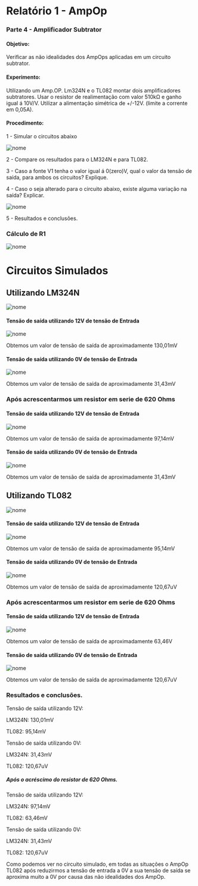 # Relatório 1 - AmpOp

### Parte 4 - Amplificador Subtrator

#### Objetivo:

Verificar as não idealidades dos AmpOps aplicadas em um circuito subtrator.

#### Experimento:

Utilizando um Amp.OP. Lm324N e o TL082 montar dois amplificadores subtratores.
Usar o resistor de realimentação com valor 510kΩ e ganho igual á 10V/V.
Utilizar a alimentação simétrica de +/-12V. (limite a corrente em 0,05A).

#### Procedimento:
1 - Simular o circuitos abaixo

![nome](/relatorio_eletronica_1/figura1.png)


2 - Compare os resultados para o LM324N e para TL082.

3 - Caso a fonte V1 tenha o valor igual á 0(zero)V, qual o valor da tensão de saída, para ambos os circuitos? Explique.

4 - Caso o seja alterado para o circuito abaixo, existe alguma variação na saída? Explicar.

![nome](/relatorio_eletronica_1/figura2.png)

5 - Resultados e conclusões.


### Cálculo de R1

![nome](/relatorio_eletronica_1/dimen.png)


# Circuitos Simulados

## Utilizando LM324N

![nome](/relatorio_eletronica_1/circsimulado1.png)

#### Tensão de saída utilizando 12V de tensão de Entrada

![nome](/relatorio_eletronica_1/circ1lm.png)

Obtemos um valor de tensão de saída de aproximadamente 130,01mV

#### Tensão de saída utilizando 0V de tensão de Entrada

![nome](/relatorio_eletronica_1/utilizandovin0.png)

Obtemos um valor de tensão de saída de aproximadamente 31,43mV

### Após acrescentarmos um resistor em serie de 620 Ohms

#### Tensão de saída utilizando 12V de tensão de Entrada

![nome](/relatorio_eletronica_1/maisumres.png)

Obtemos um valor de tensão de saída de aproximadamente 97,14mV

#### Tensão de saída utilizando 0V de tensão de Entrada

![nome](/relatorio_eletronica_1/maisumres1.png)

Obtemos um valor de tensão de saída de aproximadamente 31,43mV

## Utilizando TL082

![nome](/relatorio_eletronica_1/tl.png)

#### Tensão de saída utilizando 12V de tensão de Entrada

![nome](/relatorio_eletronica_1/utiliz.png)

Obtemos um valor de tensão de saída de aproximadamente 95,14mV

#### Tensão de saída utilizando 0V de tensão de Entrada

![nome](/relatorio_eletronica_1/utili.png)

Obtemos um valor de tensão de saída de aproximadamente 120,67uV

### Após acrescentarmos um resistor em serie de 620 Ohms

#### Tensão de saída utilizando 12V de tensão de Entrada

![nome](/relatorio_eletronica_1/acres.png)

Obtemos um valor de tensão de saída de aproximadamente 63,46V

#### Tensão de saída utilizando 0V de tensão de Entrada

![nome](/relatorio_eletronica_1/acre.png)

Obtemos um valor de tensão de saída de aproximadamente 120,67uV

### Resultados e conclusões.

Tensão de saída utilizando 12V:

LM324N: 130,01mV

TL082: 95,14mV

Tensão de saída utilizando 0V:

LM324N: 31,43mV

TL082: 120,67uV

##### Após o acréscimo do resistor de 620 Ohms.

Tensão de saída utilizando 12V:

LM324N: 97,14mV

TL082: 63,46mV

Tensão de saída utilizando 0V:

LM324N: 31,43mV

TL082: 120,67uV

Como podemos ver no circuito simulado, em todas as situações o AmpOp TL082 após reduzirmos a tensão de entrada a 0V a sua tensão de saída se aproxima muito a 0V por causa das não idealidades dos AmpOp.
